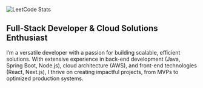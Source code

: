 ![LeetCode Stats](https://leetcard.jacoblin.cool/leandromileski?theme=dark&font=Glegoo&ext=heatmap)

## Full-Stack Developer & Cloud Solutions Enthusiast

I’m a versatile developer with a passion for building scalable, efficient solutions. With extensive experience in back-end development (Java, Spring Boot, Node.js), cloud architecture (AWS), and front-end technologies (React, Next.js), I thrive on creating impactful projects, from MVPs to optimized production systems.
